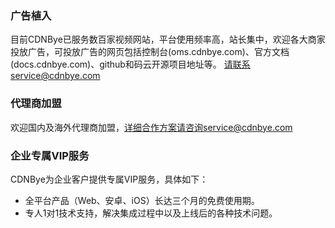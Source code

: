 ### 广告植入
目前CDNBye已服务数百家视频网站，平台使用频率高，站长集中，欢迎各大商家投放广告，可投放广告的网页包括控制台(oms.cdnbye.com)、官方文档(docs.cdnbye.com)、github和码云开源项目地址等。
请联系service@cdnbye.com

### 代理商加盟
欢迎国内及海外代理商加盟，详细合作方案请咨询service@cdnbye.com

### 企业专属VIP服务
CDNBye为企业客户提供专属VIP服务，具体如下：
- 全平台产品（Web、安卓、iOS）长达三个月的免费使用期。
- 专人1对1技术支持，解决集成过程中以及上线后的各种技术问题。